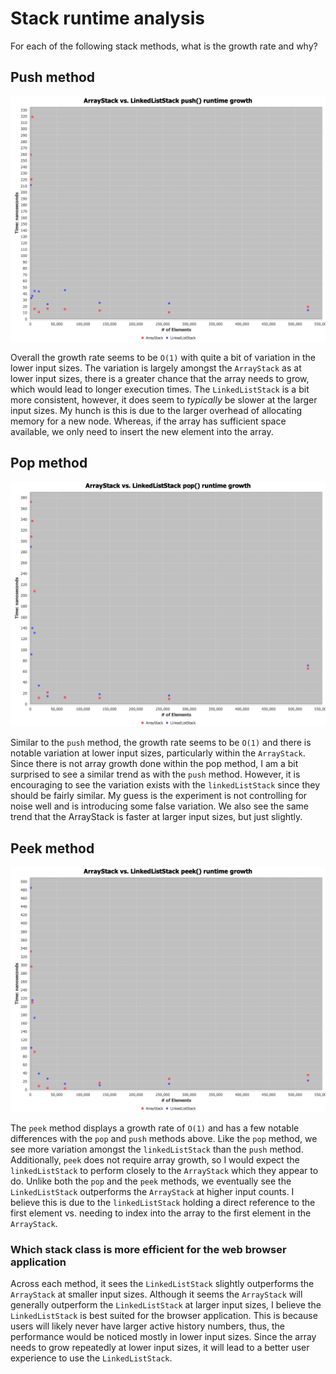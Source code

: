# Stack runtime analysis

For each of the following stack methods, what is the growth rate and why?

## Push method

![](push.png)

Overall the growth rate seems to be `O(1)` with quite a bit of variation in the lower input sizes.
The variation is largely amongst the `ArrayStack` as at lower input sizes, there is a greater chance that the array needs to grow, which would lead to longer execution times.
The `LinkedListStack` is a bit more consistent, however, it does seem to *typically* be slower at the larger input sizes. 
My hunch is this is due to the larger overhead of allocating memory for a new node.
Whereas, if the array has sufficient space available, we only need to insert the new element into the array.

## Pop method

![](pop.png)

Similar to the `push` method, the growth rate seems to be `O(1)` and there is notable variation at lower input sizes, particularly within the `ArrayStack`.
Since there is not array growth done within the pop method, I am a bit surprised to see a similar trend as with the `push` method.
However, it is encouraging to see the variation exists with the `linkedListStack` since they should be fairly similar.
My guess is the experiment is not controlling for noise well and is introducing some false variation.
We also see the same trend that the ArrayStack is faster at larger input sizes, but just slightly.

## Peek method

![](peek.png)

The `peek` method displays a growth rate of `O(1)` and has a few notable differences with the `pop` and `push` methods above.
Like the `pop` method, we see more variation amongst the `linkedListStack` than the `push` method. 
Additionally, `peek` does not require array growth, so I would expect the `linkedListStack` to perform closely to the `ArrayStack` which they appear to do.
Unlike both the `pop` and the `peek` methods, we eventually see the `LinkedListStack` outperforms the `ArrayStack` at higher input counts.
I believe this is due to the `linkedListStack` holding a direct reference to the first element vs. needing to index into the array to the first element in the `ArrayStack`.

### Which stack class is more efficient for the web browser application

Across each method, it sees the `LinkedListStack` slightly outperforms the `ArrayStack` at smaller input sizes.
Although it seems the `ArrayStack` will generally outperform the `LinkedListStack` at larger input sizes, I believe the `LinkedListStack` is best suited for the browser application.
This is because users will likely never have larger active history numbers, thus, the performance would be noticed mostly in lower input sizes.
Since the array needs to grow repeatedly at lower input sizes, it will lead to a better user experience to use the `LinkedListStack`.

